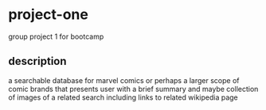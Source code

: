 # project-one
group project 1 for bootcamp

## description

a searchable database for marvel comics or perhaps a larger scope of comic brands that presents user with a brief summary and maybe collection of images of a related search including links to related wikipedia page